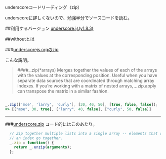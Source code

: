 underscoreコードリーディング（zip）

underscoreに詳しくないので、勉強半分でソースコードを読む。



##利用するバージョン
[underscore.js(v1.8.3)](https://github.com/jashkenas/underscore/tree/1.8.3)


##withoutとは


###[underscorejs.orgのzip](http://underscorejs.org/#zip)

こんな説明。
>####_.zip(*arrays) 
Merges together the values of each of the arrays with the values at the corresponding position. Useful when you have separate data sources that are coordinated through matching array indexes. If you're working with a matrix of nested arrays, _.zip.apply can transpose the matrix in a similar fashion.


```javascript

_.zip(['moe', 'larry', 'curly'], [30, 40, 50], [true, false, false]);
=> [["moe", 30, true], ["larry", 40, false], ["curly", 50, false]]

```
------------- 



###[underscore.zip](https://github.com/jashkenas/underscore/blob/1.8.3/underscore.js#L580)
コード的にはこのあたり。

```javascript
  // Zip together multiple lists into a single array -- elements that share
  // an index go together.
  _.zip = function() {
    return _.unzip(arguments);
  };

```


